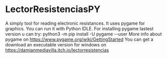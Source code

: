 # LectorResistenciasPY
A simply tool for reading electronic resistances.
It uses pygame for graphics.
You can run it with Python IDLE.
For installing pygame lastest version u can try: python3 -m pip install -U pygame --user
More info about pygame on https://www.pygame.org/wiki/GettingStarted
You can get a download an executable version for windows on https://damianmediavilla.itch.io/lectorresistencias
